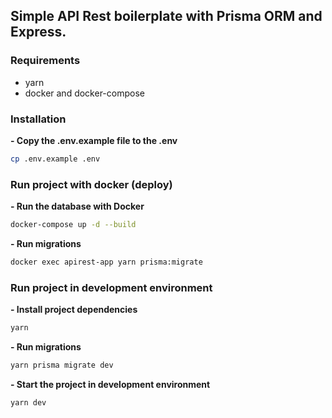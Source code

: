 ## Simple API Rest boilerplate with Prisma ORM and Express.

### Requirements

- yarn
- docker and docker-compose

### Installation

**- Copy the .env.example file to the .env**
```sh
cp .env.example .env
```

### Run project with docker (deploy)

**- Run the database with Docker**
```sh
docker-compose up -d --build
```

**- Run migrations**
```sh
docker exec apirest-app yarn prisma:migrate
```

### Run project in development environment

**- Install project dependencies**
```sh
yarn
```

**- Run migrations**
```sh
yarn prisma migrate dev
```

**- Start the project in development environment**
```sh
yarn dev
```
